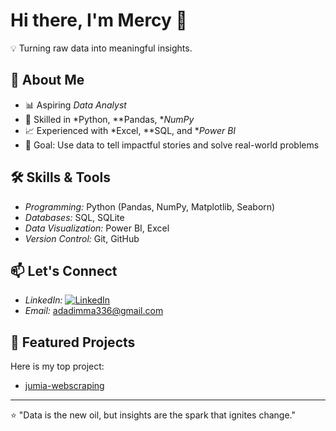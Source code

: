 # Hi there, I'm Mercy 👋  

💡 Turning raw data into meaningful insights.

## 🚀 About Me
- 📊 Aspiring *Data Analyst*
- 🐍 Skilled in *Python, **Pandas, **NumPy*
- 📈 Experienced with *Excel, **SQL, and **Power BI*
- 🎯 Goal: Use data to tell impactful stories and solve real-world problems

## 🛠 Skills & Tools
- *Programming:* Python (Pandas, NumPy, Matplotlib, Seaborn)
- *Databases:* SQL, SQLite
- *Data Visualization:* Power BI, Excel
- *Version Control:* Git, GitHub

## 📫 Let's Connect
- *LinkedIn:* [![LinkedIn](https://img.shields.io/badge/LinkedIn-Connect-blue)](https://www.linkedin.com/in/mercy-edwin) 
- *Email:* adadimma336@gmail.com

## 📌 Featured Projects
Here is my top project:
- [jumia-webscraping]( https://github.com/mercyedwin-livingdata/jumia-websraping)

---

⭐ "Data is the new oil, but insights are the spark that ignites change."
